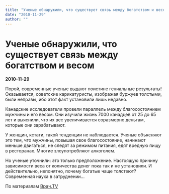 ```yaml
---
title: "Ученые обнаружили, что существует связь между богатством и весом"
date: "2010-11-29"
author: ""
---
```


# Ученые обнаружили, что существует связь между богатством и весом

**2010-11-29** 

Порой, современные ученые выдают поистине гениальные результаты! Оказывается, советские карикатуристы, изображая буржуев толстыми, были неправы, ибо этот факт установили лишь недавно.

Канадские исследователи провели параллель между благосостоянием мужчины и его весом. Они изучили жизнь 7000 канадцев от 25 до 65 лет и выяснили, что их вес увеличивается соразмерно деньгам, которые они зарабатывают.

У женщин, кстати, такой тенденции не наблюдается. Ученые объясняют это тем, что мужчины, повышая свое благосостояние, начинают меньше двигаться, не следят за режимом питания, едят вредную пищу в ресторанах. Многие злоупотребляют алкоголем.

Но ученые уточнили: это только предположение. Настоящую причину зависимости веса от количества денег пока так и не установили. И действительно, непонятно, почему богатые чаще толстеют? Современная наука в затруднении...

По материалам [Врач.TV](http://www.vrach.tv/articles/ot-bogatsva-lyudi-popravlyayutsya.html)